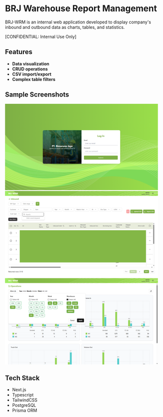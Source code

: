# BRJ Warehouse Report Management

BRJ-WRM is an internal web application developed to display company's inbound and outbound data as charts, tables, and statistics.

[CONFIDENTIAL: Internal Use Only]

## Features

- **Data visualization**
- **CRUD operations**
- **CSV import/export**
- **Complex table filters** 

## Sample Screenshots

![Login Page](/public/ss/1.png)
![Inbound Table](/public/ss/2.png)
![Operations Chart](/public/ss/3.png)

## Tech Stack

- Next.js
- Typescript
- TailwindCSS
- PostgreSQL
- Prisma ORM
